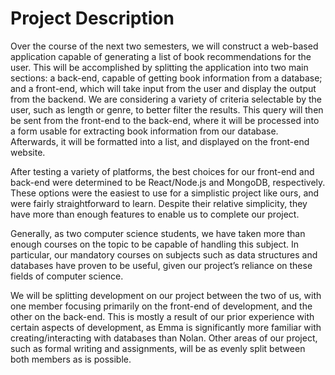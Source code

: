 # Project Description
Over the course of the next two semesters, we will construct a web-based application capable of generating a list of book recommendations for the user. This will be accomplished by splitting the application into two main sections: a back-end, capable of getting book information from a database; and a front-end, which will take input from the user and display the output from the backend. We are considering a variety of criteria selectable by the user, such as length or genre, to better filter the results. This query will then be sent from the front-end to the back-end, where it will be processed into a form usable for extracting book information from our database. Afterwards, it will be formatted into a list, and displayed on the front-end website.

After testing a variety of platforms, the best choices for our front-end and back-end were determined to be React/Node.js and MongoDB, respectively. These options were the easiest to use for a simplistic project like ours, and were fairly straightforward to learn. Despite their relative simplicity, they have more than enough features to enable us to complete our project.

Generally, as two computer science students, we have taken more than enough courses on the topic to be capable of handling this subject. In particular, our mandatory courses on subjects such as data structures and databases have proven to be useful, given our project’s reliance on these fields of computer science.

We will be splitting development on our project between the two of us, with one member focusing primarily on the front-end of development, and the other on the back-end. This is mostly a result of our prior experience with certain aspects of development, as Emma is significantly more familiar with creating/interacting with databases than Nolan. Other areas of our project, such as formal writing and assignments, will be as evenly split between both members as is possible.
